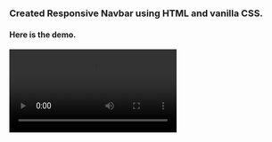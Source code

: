 ### Created Responsive Navbar using HTML and vanilla CSS.
#### Here is the demo.

<video loop controls> <source src="https://github.com/ChanduDhondi/Responsive-Navbar-HTML-CSS/blob/main/video.gif" type="video/mp4" /> </video>
